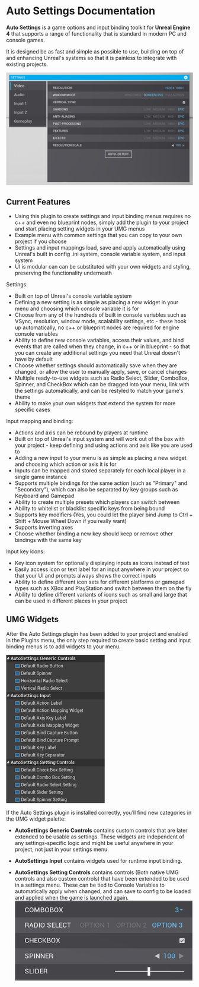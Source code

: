 # Auto Settings Documentation

**Auto Settings** is a game options and input binding toolkit for **Unreal Engine 4** that supports a range of functionality that is standard in modern PC and console games.

It is designed be as fast and simple as possible to use, building on top of and enhancing Unreal's systems so that it is painless to integrate with existing projects.

![Image](/images/image12.png)

## Current Features

- Using this plugin to create settings and input binding menus requires no c++ and even no blueprint nodes, simply add the plugin to your project and start placing setting widgets in your UMG menus
- Example menu with common settings that you can copy to your own project if you choose
- Settings and input mappings load, save and apply automatically using Unreal's built in config .ini system, console variable system, and input system
- UI is modular can can be substituted with your own widgets and styling, preserving the functionality underneath

Settings:
- Built on top of Unreal's console variable system
- Defining a new setting is as simple as placing a new widget in your menu and choosing which console variable it is for
- Choose from any of the hundreds of built in console variables such as VSync, resolution, window mode, scalability settings, etc - these hook up automatically, no c++ or blueprint nodes are required for engine console variables
- Ability to define new console variables, access their values, and bind events that are called when they change, in c++ or in blueprint - so that you can create any additional settings you need that Unreal doesn't have by default
- Choose whether settings should automatically save when they are changed, or allow the user to manually apply, save, or cancel changes
- Multiple ready-to-use widgets such as Radio Select, Slider, ComboBox, Spinner, and CheckBox which can be dragged into your menu, link with the settings automatically, and can be restyled to match your game's theme
- Ability to make your own widgets that extend the system for more specific cases

Input mapping and binding:
- Actions and axis can be rebound by players at runtime
- Built on top of Unreal's input system and will work out of the box with your project - keep defining and using actions and axis like you are used to
- Adding a new input to your menu is as simple as placing a new widget and choosing which action or axis it is for
- Inputs can be mapped and stored separately for each local player in a single game instance
- Supports multiple bindings for the same action (such as "Primary" and "Secondary"), which can also be separated by key groups such as Keyboard and Gamepad
- Ability to create multiple presets which players can switch between
- Ability to whitelist or blacklist specific keys from being bound
- Supports key modifiers (Yes, you could let the player bind Jump to Ctrl + Shift + Mouse Wheel Down if you really want)
- Supports inverting axes
- Choose whether binding a new key should keep or remove other bindings with the same key

Input key icons:
- Key icon system for optionally displaying inputs as icons instead of text
- Easily access icon or text label for an input anywhere in your project so that your UI and prompts always shows the correct inputs
- Ability to define different icon sets for different platforms or gamepad types such as XBox and PlayStation and switch between them on the fly
- Ability to define different variants of icons such as small and large that can be used in different places in your project

## UMG Widgets

After the Auto Settings plugin has been added to your project and enabled in the Plugins menu, the only step required to create basic setting and input binding menus is to add widgets to your menu.

![Image](/images/image21.png)

If the Auto Settings plugin is installed correctly, you’ll find new categories in the UMG widget palette: 

- **AutoSettings Generic Controls** contains custom controls that are later extended to be usable as settings. These widgets are independent of any settings-specific logic and might be useful anywhere in your project, not just in your settings menu.

- **AutoSettings Input** contains widgets used for runtime input binding.

- **AutoSettings Setting Controls** contains controls (Both native UMG controls and also custom controls) that have been extended to be used in a settings menu. These can be tied to Console Variables to automatically apply when changed, and can save to config to be loaded and applied when the game is launched again.
![Image](/images/image8.png)
